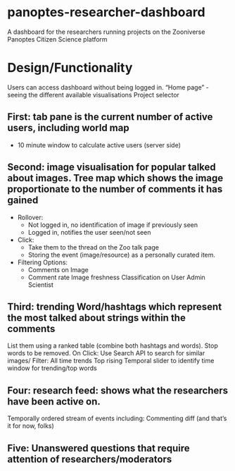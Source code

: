 # panoptes-researcher-dashboard
A dashboard for the researchers running projects on the Zooniverse Panoptes Citizen Science platform

# Design/Functionality 
Users can access dashboard without being logged in.
“Home page” - seeing the different available visualisations
Project selector

## First: tab pane is the current number of active users, including world map
+ 10 minute window to calculate active users (server side)

## Second: image visualisation for popular talked about images. Tree map which shows the image proportionate to the number of comments it has gained
* Rollover: 
  * Not logged in, no identification of image if previously seen
  * Logged in, notifies the user seen/not seen
* Click:
  * Take them to the thread on the Zoo talk page
  * Storing the event (image/resource) as a personally curated item.
* Filtering Options:
  * Comments on Image
  * Comment rate
Image freshness
Classification on User 
Admin
Scientist

## Third: trending Word/hashtags which represent the most talked about strings within the comments
List them using a ranked table (combine both hashtags and words). Stop words to be removed.
On Click:
Use Search API to search for similar images/
Filter:
All time trends
Top rising
Temporal slider to identify time window for trending/top words

## Four: research feed: shows what the researchers have been active on.
Temporally ordered stream of events including:
Commenting
diff
(and that’s it for now, folks)

## Five: Unanswered questions that require attention of researchers/moderators
